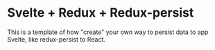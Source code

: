 # Svelte + Redux + Redux-persist

This is a template of how "create" your own way to persist data to app Svelte, like redux-persist to React.

